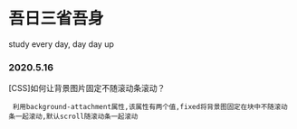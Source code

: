 # 吾日三省吾身
study every day, day day up

### 2020.5.16
[CSS]如何让背景图片固定不随滚动条滚动？
```
 利用background-attachment属性,该属性有两个值,fixed将背景图固定在块中不随滚动条一起滚动,默认scroll随滚动条一起滚动
 
```
